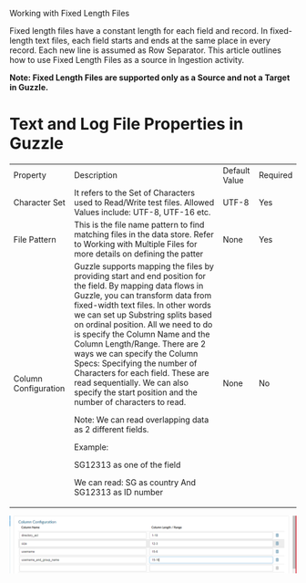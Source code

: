 Working with Fixed Length Files

Fixed length files have a constant length for each field and record. In fixed-length text files, each field starts and ends at the same place in every record. Each new line is assumed as Row Separator. This article outlines how to use Fixed Length  Files as a source in Ingestion activity. 

**Note: Fixed Length Files are supported only as a Source and not a Target in Guzzle.**

# Text and Log File Properties in Guzzle

<table>
  <tr>
    <td>Property </td>
    <td>Description</td>
    <td>Default Value</td>
    <td>Required</td>
  </tr>
  <tr>
    <td>Character Set</td>
    <td>It refers to the Set of Characters used to Read/Write test files. Allowed Values include: UTF-8, UTF-16 etc.</td>
    <td>UTF-8</td>
    <td>Yes</td>
  </tr>
  <tr>
    <td>File Pattern</td>
    <td>This is the file name pattern to find matching files in the data store. Refer to Working with Multiple Files for more details on defining the patter
</td>
    <td>None</td>
    <td>Yes</td>
  </tr>
  <tr>
    <td>Column Configuration</td>
    <td>Guzzle supports mapping the files by providing start and end position for the field. By mapping data flows in Guzzle, you can transform data from fixed-width text files. In other words we can set up Substring splits based on ordinal position. All we need to do is specify the Column Name and the Column Length/Range. 
There are 2 ways we can specify the Column Specs:
Specifying the number of Characters for each field. These are read sequentially.
We can also specify the start position and the number of characters to read.

Note: We can read overlapping data as 2 different fields.

Example:

SG12313 as one of the field

We can read:
SG as country 
And SG12313 as ID number

</td>
    <td>None</td>
    <td>No</td>
  </tr>
</table>


![image alt text](/img/docs/how-to-guides/ingest_data/fixedlength.png)

